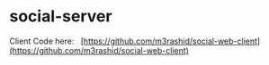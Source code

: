 # social-server

Client Code here: &nbsp; [https://github.com/m3rashid/social-web-client](https://github.com/m3rashid/social-web-client)
